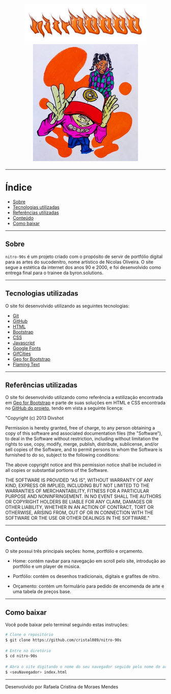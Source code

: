 <h1 align="center"> 
<img src="img/logo.png"> 
<br/>
<img src="img/banner.jpg"> 
</h1>

---

# Índice

- [Sobre](#-sobre)
- [Tecnologias utilizadas](#-tecnologias-utilizadas)
- [Referências utilizadas](#-referencias-utilizadas)
- [Conteúdo](#-conteudo)
- [Como baixar](#-como-baixar)

---

## Sobre

`nitro-90s` é um projeto criado com o propósito de servir de portfólio digital para as artes do sucodenitro, nome artístico de Nicolas Oliveira. O site segue a estética da internet dos anos 90 e 2000, e foi desenvolvido como entrega final para o trainee da byron.solutions.

---

## Tecnologias utilizadas

O site foi desenvolvido utilizando as seguintes tecnologias:

- [Git](https://git-scm.com)
- [GitHub](https://github.com)
- [HTML](https://html.spec.whatwg.org/multipage/)
- [Bootstrap](https://getbootstrap.com)
- [CSS](https://www.w3schools.com/css/)
- [Javascript](https://www.javascript.com)
- [Google Fonts](https://fonts.google.com)
- [GifCities](https://gifcities.org)
- [Geo for Bootstrap](https://code.divshot.com/geo-bootstrap/)
- [Flaming Text](https://flamingtext.com)

---

## Referências utilizadas

O site foi desenvolvido utilizando como referência a estilização encontrada em <a href="https://code.divshot.com/geo-bootstrap/">Geo for Bootstrap</a> e parte de suas soluções em HTML e CSS encontrada no <a href="https://github.com/divshot/geo-bootstrap">GitHub do projeto</a>, tendo em vista a seguinte licença:

"Copyright (c) 2013 Divshot

Permission is hereby granted, free of charge, to any person obtaining a copy of this software and associated documentation files (the "Software"), to deal in the Software without restriction, including without limitation the rights to use, copy, modify, merge, publish, distribute, sublicense, and/or sell copies of the Software, and to permit persons to whom the Software is furnished to do so, subject to the following conditions:

The above copyright notice and this permission notice shall be included in all copies or substantial portions of the Software.

THE SOFTWARE IS PROVIDED "AS IS", WITHOUT WARRANTY OF ANY KIND, EXPRESS OR IMPLIED, INCLUDING BUT NOT LIMITED TO THE WARRANTIES OF MERCHANTABILITY, FITNESS FOR A PARTICULAR PURPOSE AND NONINFRINGEMENT. IN NO EVENT SHALL THE AUTHORS OR COPYRIGHT HOLDERS BE LIABLE FOR ANY CLAIM, DAMAGES OR OTHER LIABILITY, WHETHER IN AN ACTION OF CONTRACT, TORT OR OTHERWISE, ARISING FROM, OUT OF OR IN CONNECTION WITH THE SOFTWARE OR THE USE OR OTHER DEALINGS IN THE SOFTWARE."

---

## Conteúdo

O site possui três principais seções: home, portfólio e orçamento.

- Home: contém navbar para navegação em scroll pelo site, introdução ao portfólio e um player de música.

- Portfólio: contém os desenhos tradicionais, digitais e grafites de nitro.

- Orçamento: contém um formulário para pedido de encomenda de arte e uma tabela de preços base.

---

## Como baixar

Você pode baixar pelo terminal seguindo estas instruções:

```bash
# Clone o repositório
$ git clone https://github.com/cristal089/nitro-90s

# Entre no diretório
$ cd nitro-90s

# Abra o site digitando o nome do seu navegador seguido pelo nome do arquivo index.html
$ <seuNavegador> index.html
```

---

Desenvolvido por Rafaela Cristina de Moraes Mendes
